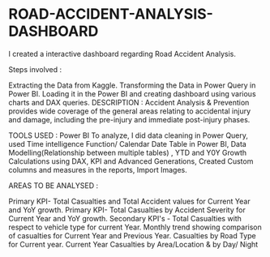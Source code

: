 # ROAD-ACCIDENT-ANALYSIS-DASHBOARD
I created a interactive dashboard regarding Road Accident Analysis.

Steps involved :

Extracting the Data from Kaggle.
Transforming the Data in Power Query in Power BI.
Loading it in the Power BI and creating dashboard using various charts and DAX queries.
DESCRIPTION : Accident Analysis & Prevention provides wide coverage of the general areas relating to accidental injury and damage, including the pre-injury and immediate post-injury phases.

TOOLS USED : Power BI To analyze, I did data cleaning in Power Query, used Time intelligence Function/ Calendar Date Table in Power BI, Data Modelling(Relationship between multiple tables) , YTD and Y0Y Growth Calculations using DAX, KPI and Advanced Generations, Created Custom columns and measures in the reports, Import Images.

AREAS TO BE ANALYSED :

Primary KPI- Total Casualties and Total Accident values for Current Year and YoY growth.
Primary KPI- Total Casualties by Accident Severity for Current Year and YoY growth.
Secondary KPI's - Total Casualties with respect to vehicle type for current Year.
Monthly trend showing comparison of casualties for Current Year and Previous Year.
Casualties by Road Type for Current year.
Current Year Casualties by Area/Location & by Day/ Night
